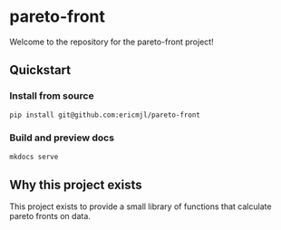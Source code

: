 # pareto-front

Welcome to the repository for the pareto-front project!

## Quickstart

<!-- uncomment if relevant
### Install from PyPI

```python
pip install pareto-front
```
-->
### Install from source

```bash
pip install git@github.com:ericmjl/pareto-front
```

### Build and preview docs

```bash
mkdocs serve
```

## Why this project exists

This project exists to provide a small library of functions
that calculate pareto fronts on data.
